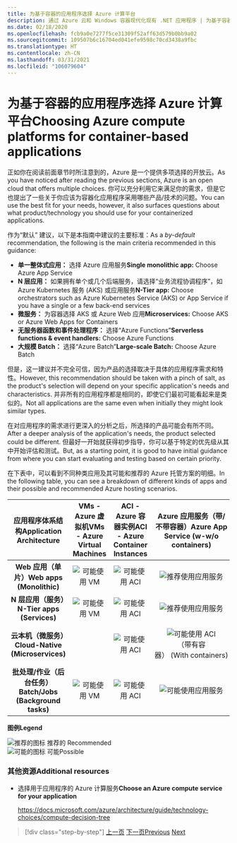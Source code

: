 ```yaml
---
title: 为基于容器的应用程序选择 Azure 计算平台
description: 通过 Azure 云和 Windows 容器现代化现有 .NET 应用程序 | 为基于容器的应用程序选择 Azure 计算平台
ms.date: 02/18/2020
ms.openlocfilehash: fcb9a0e7277f5ce31309f52aff63d579b0bb9a02
ms.sourcegitcommit: 109507b6c16704ed041efe9598c70cd3438a9fbc
ms.translationtype: HT
ms.contentlocale: zh-CN
ms.lasthandoff: 03/31/2021
ms.locfileid: "106079604"
---
```

# <a name="choosing-azure-compute-platforms-for-container-based-applications"></a><span data-ttu-id="29fbb-103">为基于容器的应用程序选择 Azure 计算平台</span><span class="sxs-lookup"><span data-stu-id="29fbb-103">Choosing Azure compute platforms for container-based applications</span></span>

<span data-ttu-id="29fbb-104">正如你在阅读前面章节时所注意到的，Azure 是一个提供多项选择的开放云。</span><span class="sxs-lookup"><span data-stu-id="29fbb-104">As you have noticed after reading the previous sections, Azure is an open cloud that offers multiple choices.</span></span> <span data-ttu-id="29fbb-105">你可以充分利用它来满足你的需求，但是它也提出了一些关于你应该为容器化应用程序采用哪些产品/技术的问题。</span><span class="sxs-lookup"><span data-stu-id="29fbb-105">You can use the best fit for your needs, however, it also surfaces questions about what product/technology you should use for your containerized applications.</span></span>

<span data-ttu-id="29fbb-106">作为“默认”  建议，以下是本指南中建议的主要标准：</span><span class="sxs-lookup"><span data-stu-id="29fbb-106">As a *by-default* recommendation, the following is the main criteria recommended in this guidance:</span></span>

- <span data-ttu-id="29fbb-107">**单一整体式应用：** 选择 Azure 应用服务</span><span class="sxs-lookup"><span data-stu-id="29fbb-107">**Single monolithic app:** Choose Azure App Service</span></span>
- <span data-ttu-id="29fbb-108">**N 层应用：** 如果拥有单个或几个后端服务，请选择“业务流程协调程序”，如 Azure Kubernetes 服务 (AKS) 或应用服务</span><span class="sxs-lookup"><span data-stu-id="29fbb-108">**N-Tier app:** Choose orchestrators such as Azure Kubernetes Service (AKS) or App Service if you have a single or a few back-end services</span></span>
- <span data-ttu-id="29fbb-109">**微服务：** 为容器选择 AKS 或 Azure Web 应用</span><span class="sxs-lookup"><span data-stu-id="29fbb-109">**Microservices:** Choose AKS or Azure Web Apps for Containers</span></span>
- <span data-ttu-id="29fbb-110">**无服务器函数和事件处理程序：** 选择“Azure Functions”</span><span class="sxs-lookup"><span data-stu-id="29fbb-110">**Serverless functions & event handlers:** Choose Azure Functions</span></span>
- <span data-ttu-id="29fbb-111">**大规模 Batch：** 选择“Azure Batch”</span><span class="sxs-lookup"><span data-stu-id="29fbb-111">**Large-scale Batch:** Choose Azure Batch</span></span>

<span data-ttu-id="29fbb-112">但是，这一建议并不完全可信，因为产品的选择取决于具体的应用程序需求和特性。</span><span class="sxs-lookup"><span data-stu-id="29fbb-112">However, this recommendation should be taken with a pinch of salt, as the product's selection will depend on your specific application's needs and characteristics.</span></span> <span data-ttu-id="29fbb-113">并非所有的应用程序都是相同的，即使它们最初可能看起来是类似的。</span><span class="sxs-lookup"><span data-stu-id="29fbb-113">Not all applications are the same even when initially they might look similar types.</span></span>

<span data-ttu-id="29fbb-114">在对应用程序的需求进行更深入的分析之后，所选择的产品可能会有所不同。</span><span class="sxs-lookup"><span data-stu-id="29fbb-114">After a deeper analysis of the application's needs, the product selected could be different.</span></span> <span data-ttu-id="29fbb-115">但最好一开始就获得初步指导，你可以基于特定的优先级从其中开始评估和测试。</span><span class="sxs-lookup"><span data-stu-id="29fbb-115">But, as a starting point, it is good to have initial guidance from where you can start evaluating and testing based on certain priority.</span></span>

<span data-ttu-id="29fbb-116">在下表中，可以看到不同种类应用及其可能和推荐的 Azure 托管方案的明细。</span><span class="sxs-lookup"><span data-stu-id="29fbb-116">In the following table, you can see a breakdown of different kinds of apps and their possible and recommended Azure hosting scenarios.</span></span>

| <span data-ttu-id="29fbb-117">应用程序体系结构</span><span class="sxs-lookup"><span data-stu-id="29fbb-117">Application Architecture</span></span> | <span data-ttu-id="29fbb-118">VMs - Azure 虚拟机</span><span class="sxs-lookup"><span data-stu-id="29fbb-118">VMs - Azure Virtual Machines</span></span> | <span data-ttu-id="29fbb-119">ACI - Azure 容器实例</span><span class="sxs-lookup"><span data-stu-id="29fbb-119">ACI - Azure Container Instances</span></span> | <span data-ttu-id="29fbb-120">Azure 应用服务（带/不带容器）</span><span class="sxs-lookup"><span data-stu-id="29fbb-120">Azure App Service (w-w/o containers)</span></span> | <span data-ttu-id="29fbb-121">AKS - Azure Kubernetes 服务</span><span class="sxs-lookup"><span data-stu-id="29fbb-121">AKS - Azure Kubernetes Services</span></span> | <span data-ttu-id="29fbb-122">Azure Functions</span><span class="sxs-lookup"><span data-stu-id="29fbb-122">Azure Functions</span></span> | <span data-ttu-id="29fbb-123">Azure Batch</span><span class="sxs-lookup"><span data-stu-id="29fbb-123">Azure Batch</span></span> |
|:------------------------:|:--:|:--:|:--:|:--:|:--:|:--:|
| <span data-ttu-id="29fbb-124">**Web 应用（单片）**</span><span class="sxs-lookup"><span data-stu-id="29fbb-124">**Web apps (Monolithic)**</span></span>         | ![可能使用 VM](media/choosing-azure-compute-options-for-container-based-applications/possible.png) | ![可能使用 ACI](media/choosing-azure-compute-options-for-container-based-applications/possible.png) | ![推荐使用应用服务](media/choosing-azure-compute-options-for-container-based-applications/recommended.png) | ![可能使用 AKS](media/choosing-azure-compute-options-for-container-based-applications/possible.png) | | |
| <span data-ttu-id="29fbb-129">**N 层应用（服务）**</span><span class="sxs-lookup"><span data-stu-id="29fbb-129">**N-Tier apps (Services)**</span></span>        | ![可能使用 VM](media/choosing-azure-compute-options-for-container-based-applications/possible.png) | ![可能使用 ACI](media/choosing-azure-compute-options-for-container-based-applications/possible.png) | ![推荐使用应用服务](media/choosing-azure-compute-options-for-container-based-applications/recommended.png) | ![可能使用 AKS](media/choosing-azure-compute-options-for-container-based-applications/possible.png) | ![可能使用 Azure Fuctions](media/choosing-azure-compute-options-for-container-based-applications/possible.png) | |
| <span data-ttu-id="29fbb-135">**云本机（微服务）**</span><span class="sxs-lookup"><span data-stu-id="29fbb-135">**Cloud-Native (Microservices)**</span></span>  | | ![可能使用 ACI](media/choosing-azure-compute-options-for-container-based-applications/possible.png) | ![可能使用 ACI](media/choosing-azure-compute-options-for-container-based-applications/possible.png) <br/> <span data-ttu-id="29fbb-138">（带有容器）&nbsp;</span><span class="sxs-lookup"><span data-stu-id="29fbb-138">(With&nbsp;containers)</span></span> | ![推荐使用 AKS](media/choosing-azure-compute-options-for-container-based-applications/recommended.png) <br/> <span data-ttu-id="29fbb-140">（Linux&nbsp;容器）</span><span class="sxs-lookup"><span data-stu-id="29fbb-140">(Linux&nbsp;containers)</span></span>| ![推荐使用 Azure Functions](media/choosing-azure-compute-options-for-container-based-applications/recommended.png) <br/> <span data-ttu-id="29fbb-142">（事件驱动）</span><span class="sxs-lookup"><span data-stu-id="29fbb-142">(Event&#x2011;driven)</span></span> | |
| <span data-ttu-id="29fbb-143">**批处理/作业（后台任务）**</span><span class="sxs-lookup"><span data-stu-id="29fbb-143">**Batch/Jobs (Background tasks)**</span></span> | ![可能使用 VM](media/choosing-azure-compute-options-for-container-based-applications/possible.png) | ![可能使用 ACI](media/choosing-azure-compute-options-for-container-based-applications/possible.png) | ![可能使用应用服务](media/choosing-azure-compute-options-for-container-based-applications/possible.png) | ![可能使用 AKS](media/choosing-azure-compute-options-for-container-based-applications/possible.png) | ![推荐使用 Azure Functions](media/choosing-azure-compute-options-for-container-based-applications/recommended.png) <br/> <span data-ttu-id="29fbb-149">（后台任务）</span><span class="sxs-lookup"><span data-stu-id="29fbb-149">(Background&nbsp;tasks)</span></span> | ![建议使用 Azure Batch](media/choosing-azure-compute-options-for-container-based-applications/recommended.png) <br/> <span data-ttu-id="29fbb-151">（大规模）</span><span class="sxs-lookup"><span data-stu-id="29fbb-151">(Large&#x2011;scale)</span></span> |

<span data-ttu-id="29fbb-152">**图例**</span><span class="sxs-lookup"><span data-stu-id="29fbb-152">**Legend**</span></span>

![推荐的图标](media/choosing-azure-compute-options-for-container-based-applications/recommended.png) <span data-ttu-id="29fbb-154">推荐的 </span><span class="sxs-lookup"><span data-stu-id="29fbb-154">Recommended </span></span>\
![可能的图标](media/choosing-azure-compute-options-for-container-based-applications/possible.png) <span data-ttu-id="29fbb-156">可能</span><span class="sxs-lookup"><span data-stu-id="29fbb-156">Possible</span></span>

### <a name="additional-resources"></a><span data-ttu-id="29fbb-157">其他资源</span><span class="sxs-lookup"><span data-stu-id="29fbb-157">Additional resources</span></span>

- <span data-ttu-id="29fbb-158">选择用于应用程序的 Azure 计算服务</span><span class="sxs-lookup"><span data-stu-id="29fbb-158">**Choose an Azure compute service for your application**</span></span>

    <https://docs.microsoft.com/azure/architecture/guide/technology-choices/compute-decision-tree>

> [!div class="step-by-step"]
> <span data-ttu-id="29fbb-159">[上一页](when-to-deploy-windows-containers-to-azure-container-service-kubernetes.md)
> [下一页](build-resilient-services-ready-for-the-cloud-embrace-transient-failures-in-the-cloud.md)</span><span class="sxs-lookup"><span data-stu-id="29fbb-159">[Previous](when-to-deploy-windows-containers-to-azure-container-service-kubernetes.md)
[Next](build-resilient-services-ready-for-the-cloud-embrace-transient-failures-in-the-cloud.md)</span></span>
